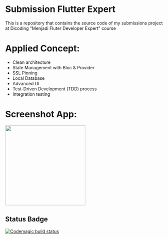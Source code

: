 # Submission Flutter Expert
This is a repository that contains the source code of my submissions project at Dicoding "Menjadi Fluter Developer Expert" course


# Applied Concept:
- Clean architecture
- State Management with Bloc & Provider
- SSL Pinning
- Local Database
- Advanced UI
- Test-Driven Development (TDD) process
- Integration testing

# Screenshot App:
<img src="https://github.com/dicky7/DiTonton_Expert/blob/submission_2_search/assets/app_screenshot.png" width="256">&nbsp;&nbsp;

## Status Badge
[![Codemagic build status](https://api.codemagic.io/apps/63842a43543f9f6f60ff2c9a/63842a43543f9f6f60ff2c99/status_badge.svg)](https://codemagic.io/apps/63842a43543f9f6f60ff2c9a/63842a43543f9f6f60ff2c99/latest_build)

